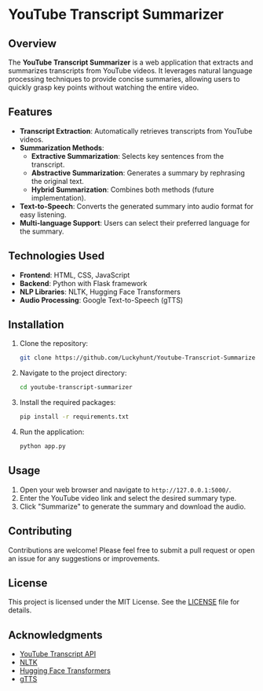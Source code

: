 # YouTube Transcript Summarizer

## Overview
The **YouTube Transcript Summarizer** is a web application that extracts and summarizes transcripts from YouTube videos. It leverages natural language processing techniques to provide concise summaries, allowing users to quickly grasp key points without watching the entire video.

## Features
- **Transcript Extraction**: Automatically retrieves transcripts from YouTube videos.
- **Summarization Methods**:
  - **Extractive Summarization**: Selects key sentences from the transcript.
  - **Abstractive Summarization**: Generates a summary by rephrasing the original text.
  - **Hybrid Summarization**: Combines both methods (future implementation).
- **Text-to-Speech**: Converts the generated summary into audio format for easy listening.
- **Multi-language Support**: Users can select their preferred language for the summary.

## Technologies Used
- **Frontend**: HTML, CSS, JavaScript
- **Backend**: Python with Flask framework
- **NLP Libraries**: NLTK, Hugging Face Transformers
- **Audio Processing**: Google Text-to-Speech (gTTS)

## Installation
1. Clone the repository:
   ```bash
   git clone https://github.com/Luckyhunt/Youtube-Transcriot-Summarizer-YTS-.git
   ```
2. Navigate to the project directory:
   ```bash
   cd youtube-transcript-summarizer
   ```
3. Install the required packages:
   ```bash
   pip install -r requirements.txt
   ```
4. Run the application:
   ```bash
   python app.py
   ```

## Usage
1. Open your web browser and navigate to `http://127.0.0.1:5000/`.
2. Enter the YouTube video link and select the desired summary type.
3. Click "Summarize" to generate the summary and download the audio.

## Contributing
Contributions are welcome! Please feel free to submit a pull request or open an issue for any suggestions or improvements.

## License
This project is licensed under the MIT License. See the [LICENSE](LICENSE) file for details.

## Acknowledgments
- [YouTube Transcript API](https://github.com/jdepoix/youtube-transcript-api)
- [NLTK](https://www.nltk.org/)
- [Hugging Face Transformers](https://huggingface.co/transformers/)
- [gTTS](https://pypi.org/project/gTTS/)
